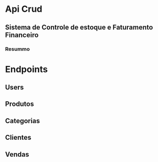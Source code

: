 # Api Crud
## Sistema de Controle de estoque e Faturamento Financeiro
 
 ### Resummo
 
 # Endpoints
 
 ## Users
 
 ## Produtos
 
 ## Categorias
 
 ## Clientes
 
 ## Vendas
 
 
